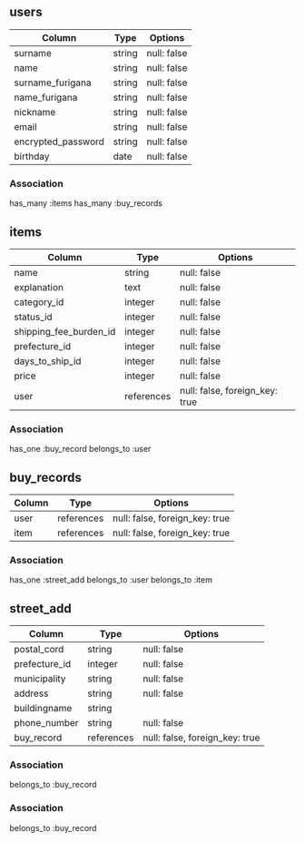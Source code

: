 ## users

|Column             |Type  |Options    |
|-------------------|------|-----------|
|surname            |string|null: false|
|name               |string|null: false|
|surname_furigana   |string|null: false|
|name_furigana      |string|null: false|
|nickname           |string|null: false|
|email              |string|null: false|
|encrypted_password |string|null: false|
|birthday           |date  |null: false|

### Association
has_many :items
has_many :buy_records

## items

|Column               | Type       |Options                         |
|----------------------|-----------|--------------------------------|
|name                  |string     |null: false                     |
|explanation           |text       |null: false                     |
|category_id           |integer    |null: false                     |
|status_id             |integer    |null: false                     |
|shipping_fee_burden_id|integer    |null: false                     |
|prefecture_id         |integer    |null: false                     |
|days_to_ship_id       |integer    |null: false                     |
|price                 |integer    |null: false                     |
|user                  |references |null: false, foreign_key: true  |



### Association
has_one :buy_record
belongs_to :user

## buy_records

|Column|Type       |Options                        |
|------|-----------|-------------------------------|
|user  |references |null: false, foreign_key: true |
|item  |references |null: false, foreign_key: true |


### Association
has_one :street_add
belongs_to :user
belongs_to :item

## street_add

|Column       |Type         |Options                         |
|-------------|-------------|--------------------------------|
|postal_cord  |string       |null: false                     |
|prefecture_id|integer      |null: false                     |
|municipality |string       |null: false                     |
|address      |string       |null: false                     |
|buildingname |string       ||
|phone_number |string       |null: false                     |
|buy_record   |references   |null: false, foreign_key: true  |


### Association
belongs_to :buy_record


### Association
belongs_to :buy_record

